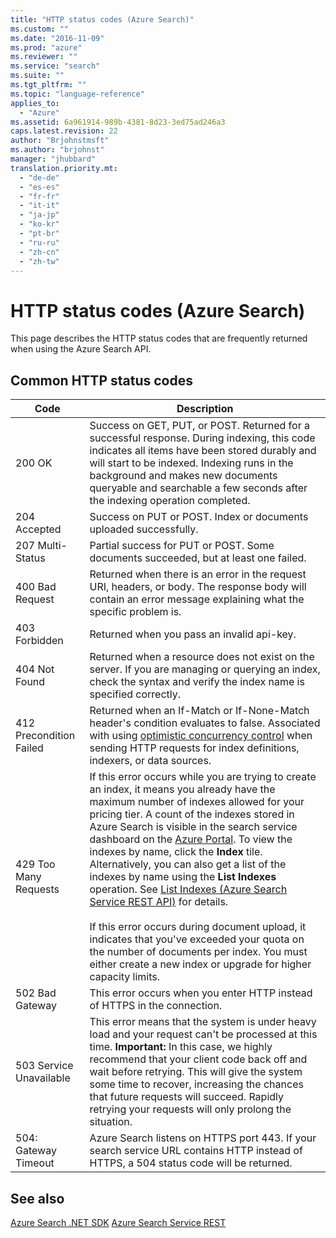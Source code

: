 ```yaml
---
title: "HTTP status codes (Azure Search)"
ms.custom: ""
ms.date: "2016-11-09"
ms.prod: "azure"
ms.reviewer: ""
ms.service: "search"
ms.suite: ""
ms.tgt_pltfrm: ""
ms.topic: "language-reference"
applies_to:
  - "Azure"
ms.assetid: 6a961914-989b-4381-8d23-3ed75ad246a3
caps.latest.revision: 22
author: "Brjohnstmsft"
ms.author: "brjohnst"
manager: "jhubbard"
translation.priority.mt:
  - "de-de"
  - "es-es"
  - "fr-fr"
  - "it-it"
  - "ja-jp"
  - "ko-kr"
  - "pt-br"
  - "ru-ru"
  - "zh-cn"
  - "zh-tw"
---
```

# HTTP status codes (Azure Search)
  This page describes the HTTP status codes that are frequently returned when using the Azure Search API.  

## Common HTTP status codes  

|Code|Description|  
|----------|-----------------|  
|200 OK|Success on GET, PUT, or POST. Returned for a successful response. During indexing, this code indicates all items have been stored durably and will start to be indexed. Indexing runs in the background and makes new documents queryable and searchable a few seconds after the indexing operation completed.|  
|204 Accepted|Success on PUT or POST. Index or documents uploaded successfully.|  
|207 Multi-Status|Partial success for PUT or POST. Some documents succeeded, but at least one failed.|  
|400 Bad Request|Returned when there is an error in the request URI, headers, or body. The response body will contain an error message explaining what the specific problem is.|  
|403 Forbidden|Returned when you pass an invalid api-key.|  
|404 Not Found|Returned when a resource does not exist on the server. If you are managing or querying an index, check the syntax and verify the index name is specified correctly.|  
|412 Precondition Failed|Returned when an If-Match or If-None-Match header's condition evaluates to false. Associated with using [optimistic concurrency control](http://www.ietf.org/rfc/rfc7232.txt) when sending HTTP requests for index definitions, indexers, or data sources.|  
|429 Too Many Requests|If this error occurs while you are trying to create an index, it means you already have the maximum number of indexes allowed for your pricing tier. A count of the indexes stored in Azure Search is visible in the search service dashboard on the [Azure Portal](https://portal.azure.com). To view the indexes by name, click the **Index** tile. Alternatively, you can also get a list of the indexes by name using the **List Indexes** operation. See [List Indexes &#40;Azure Search Service REST API&#41;](list-indexes.md) for details.<br /><br /> If this error occurs during document upload, it indicates that you've exceeded your quota on the number of documents per index. You must either create a new index or upgrade for higher capacity limits.|  
|502 Bad Gateway|This error occurs when you enter HTTP instead of HTTPS in the connection.|  
|503 Service Unavailable|This error means that the system is under heavy load and your request can't be processed at this time. **Important:**  In this case, we highly recommend that your client code back off and wait before retrying. This will give the system some time to recover, increasing the chances that future requests will succeed. Rapidly retrying your requests will only prolong the situation.|  
|504: Gateway Timeout|Azure Search listens on HTTPS port 443. If your search service URL contains HTTP instead of HTTPS, a 504 status code will be returned.|  

## See also  
[Azure Search .NET SDK](https://go.microsoft.com/fwlink/?linkid=834796)
 [Azure Search Service REST](index.md)   
